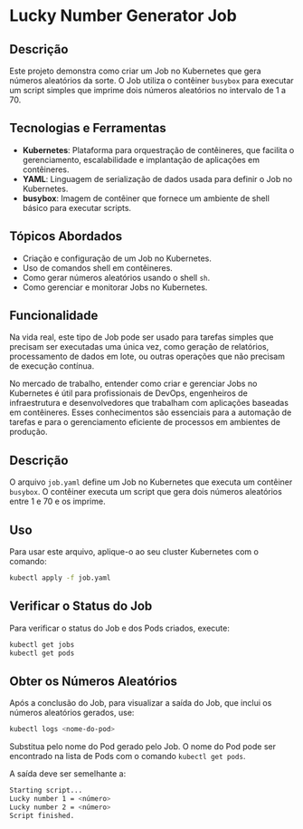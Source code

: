 # Lucky Number Generator Job

## Descrição

Este projeto demonstra como criar um Job no Kubernetes que gera números aleatórios da sorte. O Job utiliza o contêiner `busybox` para executar um script simples que imprime dois números aleatórios no intervalo de 1 a 70.

## Tecnologias e Ferramentas

- **Kubernetes**: Plataforma para orquestração de contêineres, que facilita o gerenciamento, escalabilidade e implantação de aplicações em contêineres.
- **YAML**: Linguagem de serialização de dados usada para definir o Job no Kubernetes.
- **busybox**: Imagem de contêiner que fornece um ambiente de shell básico para executar scripts.

## Tópicos Abordados

- Criação e configuração de um Job no Kubernetes.
- Uso de comandos shell em contêineres.
- Como gerar números aleatórios usando o shell `sh`.
- Como gerenciar e monitorar Jobs no Kubernetes.

## Funcionalidade

Na vida real, este tipo de Job pode ser usado para tarefas simples que precisam ser executadas uma única vez, como geração de relatórios, processamento de dados em lote, ou outras operações que não precisam de execução contínua.

No mercado de trabalho, entender como criar e gerenciar Jobs no Kubernetes é útil para profissionais de DevOps, engenheiros de infraestrutura e desenvolvedores que trabalham com aplicações baseadas em contêineres. Esses conhecimentos são essenciais para a automação de tarefas e para o gerenciamento eficiente de processos em ambientes de produção.


## Descrição

O arquivo `job.yaml` define um Job no Kubernetes que executa um contêiner `busybox`. O contêiner executa um script que gera dois números aleatórios entre 1 e 70 e os imprime.

## Uso

Para usar este arquivo, aplique-o ao seu cluster Kubernetes com o comando:

```bash
kubectl apply -f job.yaml
```
## Verificar o Status do Job

Para verificar o status do Job e dos Pods criados, execute:
 ```bash
 kubectl get jobs
 kubectl get pods
```
## Obter os Números Aleatórios

Após a conclusão do Job, para visualizar a saída do Job, que inclui os números aleatórios gerados, use:

```bash
kubectl logs <nome-do-pod>
```
Substitua <nome-do-pod> pelo nome do Pod gerado pelo Job. O nome do Pod pode ser encontrado na lista de Pods com o comando `kubectl get pods`.

A saída deve ser semelhante a:

```bash
Starting script...
Lucky number 1 = <número>
Lucky number 2 = <número>
Script finished.
```


